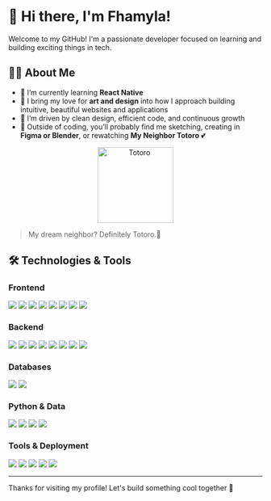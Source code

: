 # 👋 Hi there, I'm Fhamyla!

Welcome to my GitHub! I'm a passionate developer focused on learning and building exciting things in tech.

## 👩‍💻 About Me

- 🔭 I’m currently learning **React Native**
- 🎨 I bring my love for **art and design** into how I approach building intuitive, beautiful websites and applications
- 🌱 I’m driven by clean design, efficient code, and continuous growth
- 🧩 Outside of coding, you’ll probably find me sketching, creating in **Figma or Blender**, or rewatching **My Neighbor Totoro** 💕

<p align="center">
  <img src="https://tenor.com/view/todoro-miyazaki-gif-23536124" alt="Totoro" width="150" />
</p>

> My dream neighbor? Definitely Totoro.🌱

## 🛠️ Technologies & Tools

### **Frontend**
<p>
  <img src="https://img.shields.io/badge/HTML5-E34F26?style=flat&logo=html5&logoColor=white" />
  <img src="https://img.shields.io/badge/CSS3-1572B6?style=flat&logo=css3&logoColor=white" />
  <img src="https://img.shields.io/badge/JavaScript-F7DF1E?style=flat&logo=javascript&logoColor=black" />
  <img src="https://img.shields.io/badge/TypeScript-3178C6?style=flat&logo=typescript&logoColor=white" />
  <img src="https://img.shields.io/badge/React-61DAFB?style=flat&logo=react&logoColor=black" />
  <img src="https://img.shields.io/badge/React_Native-20232A?style=flat&logo=react&logoColor=61DAFB" />
  <img src="https://img.shields.io/badge/Figma-F24E1E?style=flat&logo=figma&logoColor=white" />
  <img src="https://img.shields.io/badge/Canva-00C4CC?style=flat&logo=canva&logoColor=white" />
</p>

### **Backend**
<p>
  <img src="https://img.shields.io/badge/Node.js-339933?style=flat&logo=nodedotjs&logoColor=white" />
  <img src="https://img.shields.io/badge/Express.js-000000?style=flat&logo=express&logoColor=white" />
  <img src="https://img.shields.io/badge/C%23-239120?style=flat&logo=c-sharp&logoColor=white" />
  <img src="https://img.shields.io/badge/.NET_MAUI-512BD4?style=flat&logo=dotnet&logoColor=white" />
  <img src="https://img.shields.io/badge/C++-00599C?style=flat&logo=c%2B%2B&logoColor=white" />
  <img src="https://img.shields.io/badge/Laravel-FF2D20?style=flat&logo=laravel&logoColor=white" />
  <img src="https://img.shields.io/badge/JSON-000000?style=flat&logo=json&logoColor=white" />
  <img src="https://img.shields.io/badge/RESTful_API-006400?style=flat" />
</p>

### **Databases**
<p>
  <img src="https://img.shields.io/badge/MySQL-4479A1?style=flat&logo=mysql&logoColor=white" />
  <img src="https://img.shields.io/badge/MongoDB-47A248?style=flat&logo=mongodb&logoColor=white" />
</p>

### **Python & Data**
<p>
  <img src="https://img.shields.io/badge/Python-3776AB?style=flat&logo=python&logoColor=white" />
  <img src="https://img.shields.io/badge/Pandas-150458?style=flat&logo=pandas&logoColor=white" />
  <img src="https://img.shields.io/badge/NumPy-013243?style=flat&logo=numpy&logoColor=white" />
  <img src="https://img.shields.io/badge/Matplotlib-11557C?style=flat" />
</p>

### **Tools & Deployment**
<p>
  <img src="https://img.shields.io/badge/Git-F05032?style=flat&logo=git&logoColor=white" />
  <img src="https://img.shields.io/badge/GitHub-181717?style=flat&logo=github&logoColor=white" />
  <img src="https://img.shields.io/badge/Vercel-000000?style=flat&logo=vercel&logoColor=white" />
  <img src="https://img.shields.io/badge/Netlify-00C7B7?style=flat&logo=netlify&logoColor=white" />
  <img src="https://img.shields.io/badge/Blender-F5792A?style=flat&logo=blender&logoColor=white" />
</p>

---

Thanks for visiting my profile! Let's build something cool together 🚀

<!---
fhamyla/fhamyla is a ✨ special ✨ repository because its `README.md` (this file) appears on your GitHub profile.
You can click the Preview link to take a look at your changes.
--->
